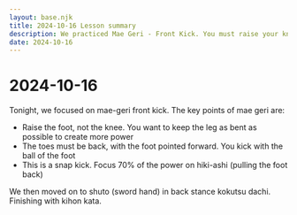 ```yaml
---
layout: base.njk
title: 2024-10-16 Lesson summary
description: We practiced Mae Geri - Front Kick. You must raise your knee first, use the ball of the foot and snap the foot back when executing front kick
date: 2024-10-16
---
```

# 2024-10-16

Tonight, we focused on mae-geri front kick. The key points of mae geri are:

* Raise the foot, not the knee. You want to keep the leg as bent as possible to create more power
* The toes must be back, with the foot pointed forward. You kick with the ball of the foot
* This is a snap kick. Focus 70% of the power on hiki-ashi (pulling the foot back)

We then moved on to shuto (sword hand) in back stance kokutsu dachi. Finishing with kihon kata.



